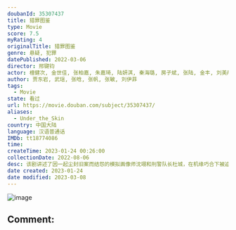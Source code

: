 ```yaml
---
doubanId: 35307437
title: 猎罪图鉴
type: Movie
score: 7.5
myRating: 4
originalTitle: 猎罪图鉴
genre: 悬疑, 犯罪
datePublished: 2022-03-06
director: 邢键钧
actor: 檀健次, 金世佳, 张柏嘉, 朱嘉琦, 陆妍淇, 秦海璐, 房子斌, 张陆, 金丰, 刘美彤, 武笑羽, 张籽沐, 冯兵, 柳明明, 米咪, 蔡珩, 马吟吟, 林乐炫, 屠芷莹, 徐敏, 李雅男, 陈碧舸, 马波, 田原, 王骁, 朱刚日尧, 于明加, 章涛, 傅淼, 王晴, 蒋龙, 林晓凡, 孙立韬, 芦宏, 安亚, 许歌, 张圣岳, 曾柯琅, 冷海铭, 李斌, 徐海为, 于恒, 陈诗敏, 晨阳, 徐艺瑄, 孙乐天, 王小伟, 葛兆美, 王屿, 孙梦佳, 孙延笙, 墨阳, 黄毅, 张芯宁, 孙斌, 曹苏苏, 徐崴罗, 王雅婷, 王雅琴, 彭亚辉, 戴明, 孟凡珏, 李楠, 姜蓉, 李宏磊, 张思佳, 毕瀚文, 韩姝妹, 潘彦妃, 吴海波, 闫京黎, 阮样华, 廖宝升, 郑涵瑞, 周了钶, 杨毅春, 李睿竑, 魏博, 尹腾喆, 刘文杰, 赖建萍, 廖成霖, 钟林煜, 张磊, 张成名, 苏文文, 赵紫卉, 程小刚, 王箫淇, 李洪潇, 贾巍, 姚鹏程, 俞庆, 贺文潇, 许恒华
author: 贾东岩, 武瑶, 张晗, 张帆, 张敏, 刘伊菲
tags:
  - Movie
state: 看过
url: https://movie.douban.com/subject/35307437/
aliases:
  - Under_the_Skin
country: 中国大陆
language: 汉语普通话
IMDb: tt18774086
time: 
createTime: 2023-01-24 00:26:00
collectionDate: 2022-08-06
desc: 该剧讲述了因一起尘封旧案而结怨的模拟画像师沈翊和刑警队长杜城，在机缘巧合下被迫搭档，两人联手侦破多起离奇疑案，共同追踪谜底真相的故事。
date created: 2023-01-24
date modified: 2023-03-08
---
```


![image](p2869516270.jpg)

Comment:
---
